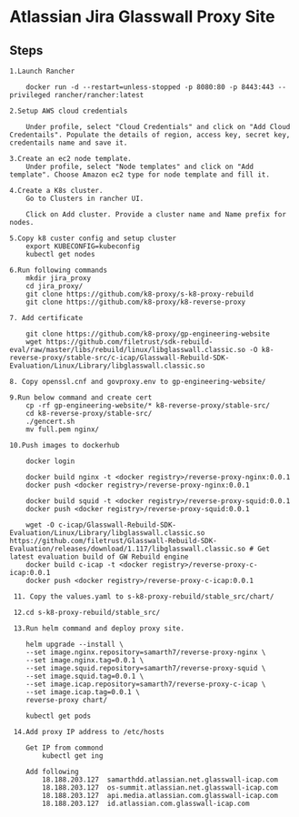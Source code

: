 # Atlassian Jira Glasswall Proxy Site
## Steps 

    1.Launch Rancher

        docker run -d --restart=unless-stopped -p 8080:80 -p 8443:443 --privileged rancher/rancher:latest
    
    2.Setup AWS cloud credentials
        
        Under profile, select "Cloud Credentials" and click on "Add Cloud Credentails". Populate the details of region, access key, secret key, credentails name and save it.
        
    3.Create an ec2 node template.
        Under profile, select "Node templates" and click on "Add template". Choose Amazon ec2 type for node template and fill it.
        
    4.Create a K8s cluster.
        Go to Clusters in rancher UI.

        Click on Add cluster. Provide a cluster name and Name prefix for nodes.

    5.Copy k8 custer config and setup cluster
        export KUBECONFIG=kubeconfig
        kubectl get nodes
        
    6.Run following commands
        mkdir jira_proxy
        cd jira_proxy/
        git clone https://github.com/k8-proxy/s-k8-proxy-rebuild
        git clone https://github.com/k8-proxy/k8-reverse-proxy
        
    7. Add certificate
    
        git clone https://github.com/k8-proxy/gp-engineering-website
        wget https://github.com/filetrust/sdk-rebuild-eval/raw/master/libs/rebuild/linux/libglasswall.classic.so -O k8-reverse-proxy/stable-src/c-icap/Glasswall-Rebuild-SDK-Evaluation/Linux/Library/libglasswall.classic.so
        
    8. Copy openssl.cnf and govproxy.env to gp-engineering-website/
    
    9.Run below command and create cert
        cp -rf gp-engineering-website/* k8-reverse-proxy/stable-src/
        cd k8-reverse-proxy/stable-src/
        ./gencert.sh
        mv full.pem nginx/
    
    10.Push images to dockerhub

        docker login
        
        docker build nginx -t <docker registry>/reverse-proxy-nginx:0.0.1
        docker push <docker registry>/reverse-proxy-nginx:0.0.1
        
        docker build squid -t <docker registry>/reverse-proxy-squid:0.0.1
        docker push <docker registry>/reverse-proxy-squid:0.0.1
        
        wget -O c-icap/Glasswall-Rebuild-SDK-Evaluation/Linux/Library/libglasswall.classic.so https://github.com/filetrust/Glasswall-Rebuild-SDK-Evaluation/releases/download/1.117/libglasswall.classic.so # Get latest evaluation build of GW Rebuild engine
        docker build c-icap -t <docker registry>/reverse-proxy-c-icap:0.0.1
        docker push <docker registry>/reverse-proxy-c-icap:0.0.1
        
     11. Copy the values.yaml to s-k8-proxy-rebuild/stable_src/chart/ 
     
     12.cd s-k8-proxy-rebuild/stable_src/
       
     13.Run helm command and deploy proxy site.
        
        helm upgrade --install \
        --set image.nginx.repository=samarth7/reverse-proxy-nginx \
        --set image.nginx.tag=0.0.1 \
        --set image.squid.repository=samarth7/reverse-proxy-squid \
        --set image.squid.tag=0.0.1 \
        --set image.icap.repository=samarth7/reverse-proxy-c-icap \
        --set image.icap.tag=0.0.1 \
        reverse-proxy chart/
        
        kubectl get pods
        
     14.Add proxy IP address to /etc/hosts
     
        Get IP from commond
            kubectl get ing
            
        Add following
            18.188.203.127  samarthdd.atlassian.net.glasswall-icap.com                            
            18.188.203.127  os-summit.atlassian.net.glasswall-icap.com
            18.188.203.127  api.media.atlassian.com.glasswall-icap.com
            18.188.203.127  id.atlassian.com.glasswall-icap.com
                
        
      
    
    
